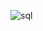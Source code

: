 

![[sql]("C:\Users\Витя\git\postgresql.png")](https://github.com/Chembeleeva/SQL)


<!---
Chembeleeva/Chembeleeva is a ✨ special ✨ repository because its `README.md` (this file) appears on your GitHub profile.
You can click the Preview link to take a look at your changes.
--->

